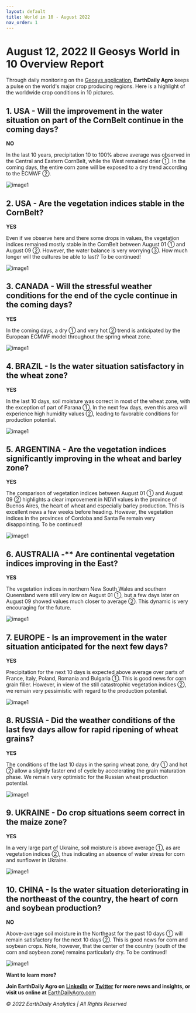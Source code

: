 ```yaml
---
layout: default
title: World in 10 - August 2022
nav_order: 1
---
```


# August 12, 2022 II Geosys World in 10 Overview Report

Through daily monitoring on the [Geosys application](https://earthdailyagro.com/), **EarthDaily Agro** keeps a pulse on the world's major crop producing regions. Here is a highlight of the worldwide crop conditions in 10 pictures.

## 1. USA - Will the improvement in the water situation on part of the CornBelt continue in the coming days?

**NO**

In the last 10 years, precipitation 10 to 100% above average was observed in the Central and Eastern CornBelt, while the West remained drier ①. In the coming days, the entire corn zone will be exposed to a dry trend according to the ECMWF ②.

![image1](images/images1.jpg)

## 2. USA - Are the vegetation indices stable in the CornBelt?

**YES**

Even if we observe here and there some drops in values, the vegetation indices remained mostly stable in the CornBelt between August 01 ① and August 09 ②. However, the water balance is very worrying ③. How much longer will the cultures be able to last? To be continued!

![image1](images/images2.jpg)

## 3. CANADA - Will the stressful weather conditions for the end of the cycle continue in the coming days?

**YES**

In the coming days, a dry ① and very hot ② trend is anticipated by the European ECMWF model throughout the spring wheat zone.

![image1](images/images3.jpg)

## 4. BRAZIL - Is the water situation satisfactory in the wheat zone?

**YES**

In the last 10 days, soil moisture was correct in most of the wheat zone, with the exception of part of Parana ①. In the next few days, even this area will experience high humidity values ②, leading to favorable conditions for production potential.

![image1](images/images4.jpg)

## 5. ARGENTINA - Are the vegetation indices significantly improving in the wheat and barley zone?

**YES**

The comparison of vegetation indices between August 01 ① and August 09 ② highlights a clear improvement in NDVI values in the province of Buenos Aires, the heart of wheat and especially barley production. This is excellent news a few weeks before heading. However, the vegetation indices in the provinces of Cordoba and Santa Fe remain very disappointing. To be continued!

![image1](images/images5.jpg)

## 6. AUSTRALIA -** Are continental vegetation indices improving in the East?

**YES**

The vegetation indices in northern New South Wales and southern Queensland were still very low on August 01 ①, but a few days later on August 09 showed values much closer to average ②. This dynamic is very encouraging for the future.

![image1](images/images6.jpg)

## 7. EUROPE - Is an improvement in the water situation anticipated for the next few days?

**YES**

Precipitation for the next 10 days is expected above average over parts of France, Italy, Poland, Romania and Bulgaria ①. This is good news for corn grain filler. However, in view of the still catastrophic vegetation indices ②, we remain very pessimistic with regard to the production potential.

![image1](images/images7.jpg)

## 8. RUSSIA - Did the weather conditions of the last few days allow for rapid ripening of wheat grains?

**YES**

The conditions of the last 10 days in the spring wheat zone, dry ① and hot ② allow a slightly faster end of cycle by accelerating the grain maturation phase. We remain very optimistic for the Russian wheat production potential.

![image1](images/images8.jpg)

## 9. UKRAINE - Do crop situations seem correct in the maize zone?

**YES**

In a very large part of Ukraine, soil moisture is above average ①, as are vegetation indices ②, thus indicating an absence of water stress for corn and sunflower in Ukraine.

![image1](images/images9.jpg)

## 10. CHINA - Is the water situation deteriorating in the northeast of the country, the heart of corn and soybean production?

**NO**

Above-average soil moisture in the Northeast for the past 10 days ① will remain satisfactory for the next 10 days ②. This is good news for corn and soybean crops. Note, however, that the center of the country (south of the corn and soybean zone) remains particularly dry. To be continued!

![image1](images/images10.jpg)

**Want to learn more?**

**Join EarthDaily Agro on** **[LinkedIn](https://www.linkedin.com/company/geosys)**  **or** **[Twitter](https://www.twitter.com/geosys)**  **for more news and insights, or visit us online at** [EarthDailyAgro.com](https://earthdailyagro.com/)

_© 2022 EarthDaily Analytics | All Rights Reserved_
